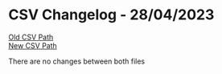 
# CSV Changelog - 28/04/2023

[Old CSV Path](assertions-csv/oldManual.csv)  
[New CSV Path](assertions-csv/manual.csv)

There are no changes between both files
